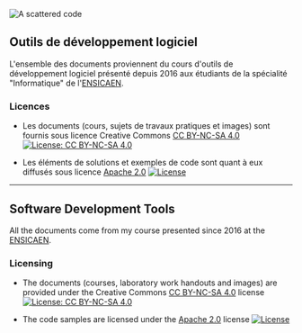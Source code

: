 ![A scattered code](//figures/screenshot.jpg?raw=true)

## Outils de développement logiciel

L'ensemble des documents proviennent du cours d'outils de développement logiciel présenté depuis 2016 aux étudiants de la spécialité "Informatique" de l'[ENSICAEN](http://www.ensicaen.fr).

### Licences

* Les documents (cours, sujets de travaux pratiques et images) sont fournis sous licence Creative Commons [CC BY-NC-SA 4.0](https://creativecommons.org/licenses/by-nc-sa/4.0/) [![License: CC BY-NC-SA 4.0](https://img.shields.io/badge/License-CC%20BY--NC--SA%204.0-lightgrey.svg)](http://creativecommons.org/licenses/by-nc-sa/4.0/) 

* Les éléments de solutions et exemples de code sont quant à eux diffusés sous licence [Apache 2.0](https://www.apache.org/licenses/LICENSE-2.0) [![License](https://img.shields.io/hexpm/l/plug.svg)](https://www.apache.org/licenses/LICENSE-2.0)

-----

## Software Development Tools

All the documents come from my course presented since 2016 at the [ENSICAEN](http://www.ensicaen.fr).

### Licensing

* The documents (courses, laboratory work handouts and images) are provided under the Creative Commons [CC BY-NC-SA 4.0](https://creativecommons.org/licenses/by-nc-sa/4.0/) license [![License: CC BY-NC-SA 4.0](https://img.shields.io/badge/License-CC%20BY--NC--SA%204.0-lightgrey.svg)](http://creativecommons.org/licenses/by-nc-sa/4.0/) 

* The code samples are licensed under the [Apache 2.0](https://www.apache.org/licenses/LICENSE-2.0) license [![License](https://img.shields.io/hexpm/l/plug.svg)](https://www.apache.org/licenses/LICENSE-2.0)
